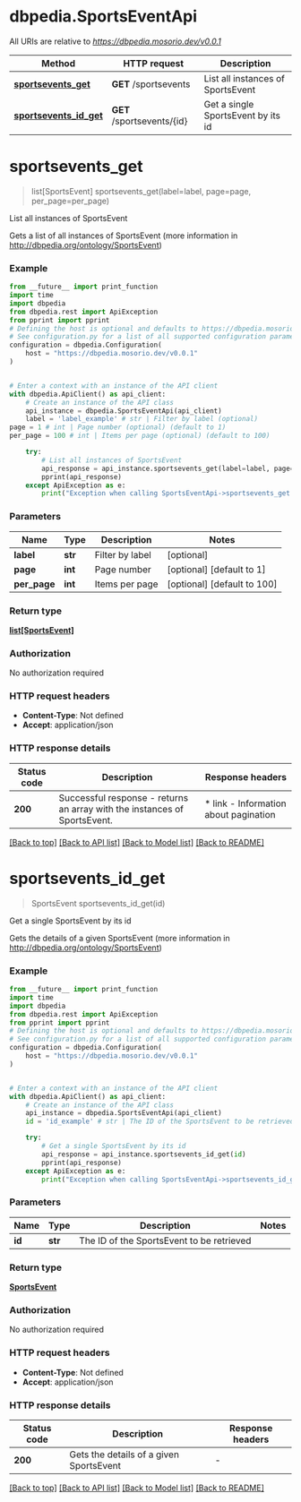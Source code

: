 # dbpedia.SportsEventApi

All URIs are relative to *https://dbpedia.mosorio.dev/v0.0.1*

Method | HTTP request | Description
------------- | ------------- | -------------
[**sportsevents_get**](SportsEventApi.md#sportsevents_get) | **GET** /sportsevents | List all instances of SportsEvent
[**sportsevents_id_get**](SportsEventApi.md#sportsevents_id_get) | **GET** /sportsevents/{id} | Get a single SportsEvent by its id


# **sportsevents_get**
> list[SportsEvent] sportsevents_get(label=label, page=page, per_page=per_page)

List all instances of SportsEvent

Gets a list of all instances of SportsEvent (more information in http://dbpedia.org/ontology/SportsEvent)

### Example

```python
from __future__ import print_function
import time
import dbpedia
from dbpedia.rest import ApiException
from pprint import pprint
# Defining the host is optional and defaults to https://dbpedia.mosorio.dev/v0.0.1
# See configuration.py for a list of all supported configuration parameters.
configuration = dbpedia.Configuration(
    host = "https://dbpedia.mosorio.dev/v0.0.1"
)


# Enter a context with an instance of the API client
with dbpedia.ApiClient() as api_client:
    # Create an instance of the API class
    api_instance = dbpedia.SportsEventApi(api_client)
    label = 'label_example' # str | Filter by label (optional)
page = 1 # int | Page number (optional) (default to 1)
per_page = 100 # int | Items per page (optional) (default to 100)

    try:
        # List all instances of SportsEvent
        api_response = api_instance.sportsevents_get(label=label, page=page, per_page=per_page)
        pprint(api_response)
    except ApiException as e:
        print("Exception when calling SportsEventApi->sportsevents_get: %s\n" % e)
```

### Parameters

Name | Type | Description  | Notes
------------- | ------------- | ------------- | -------------
 **label** | **str**| Filter by label | [optional] 
 **page** | **int**| Page number | [optional] [default to 1]
 **per_page** | **int**| Items per page | [optional] [default to 100]

### Return type

[**list[SportsEvent]**](SportsEvent.md)

### Authorization

No authorization required

### HTTP request headers

 - **Content-Type**: Not defined
 - **Accept**: application/json

### HTTP response details
| Status code | Description | Response headers |
|-------------|-------------|------------------|
**200** | Successful response - returns an array with the instances of SportsEvent. |  * link - Information about pagination <br>  |

[[Back to top]](#) [[Back to API list]](../README.md#documentation-for-api-endpoints) [[Back to Model list]](../README.md#documentation-for-models) [[Back to README]](../README.md)

# **sportsevents_id_get**
> SportsEvent sportsevents_id_get(id)

Get a single SportsEvent by its id

Gets the details of a given SportsEvent (more information in http://dbpedia.org/ontology/SportsEvent)

### Example

```python
from __future__ import print_function
import time
import dbpedia
from dbpedia.rest import ApiException
from pprint import pprint
# Defining the host is optional and defaults to https://dbpedia.mosorio.dev/v0.0.1
# See configuration.py for a list of all supported configuration parameters.
configuration = dbpedia.Configuration(
    host = "https://dbpedia.mosorio.dev/v0.0.1"
)


# Enter a context with an instance of the API client
with dbpedia.ApiClient() as api_client:
    # Create an instance of the API class
    api_instance = dbpedia.SportsEventApi(api_client)
    id = 'id_example' # str | The ID of the SportsEvent to be retrieved

    try:
        # Get a single SportsEvent by its id
        api_response = api_instance.sportsevents_id_get(id)
        pprint(api_response)
    except ApiException as e:
        print("Exception when calling SportsEventApi->sportsevents_id_get: %s\n" % e)
```

### Parameters

Name | Type | Description  | Notes
------------- | ------------- | ------------- | -------------
 **id** | **str**| The ID of the SportsEvent to be retrieved | 

### Return type

[**SportsEvent**](SportsEvent.md)

### Authorization

No authorization required

### HTTP request headers

 - **Content-Type**: Not defined
 - **Accept**: application/json

### HTTP response details
| Status code | Description | Response headers |
|-------------|-------------|------------------|
**200** | Gets the details of a given SportsEvent |  -  |

[[Back to top]](#) [[Back to API list]](../README.md#documentation-for-api-endpoints) [[Back to Model list]](../README.md#documentation-for-models) [[Back to README]](../README.md)

